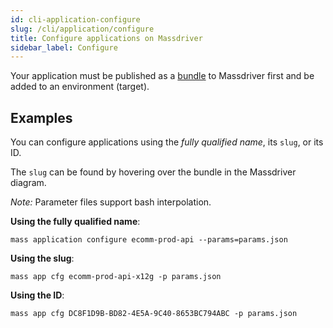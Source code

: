```yaml
---
id: cli-application-configure
slug: /cli/application/configure
title: Configure applications on Massdriver
sidebar_label: Configure
---
```


Your application must be published as a [bundle](https://docs.massdriver.cloud/applications) to Massdriver first and be added to an environment (target).

## Examples

You can configure applications using the _fully qualified name_, its `slug`, or its ID.

The `slug` can be found by hovering over the bundle in the Massdriver diagram.

*Note:* Parameter files support bash interpolation.

**Using the fully qualified name**:

```shell
mass application configure ecomm-prod-api --params=params.json
```

**Using the slug**:

```shell
mass app cfg ecomm-prod-api-x12g -p params.json
```

**Using the ID**:

```shell
mass app cfg DC8F1D9B-BD82-4E5A-9C40-8653BC794ABC -p params.json
```
